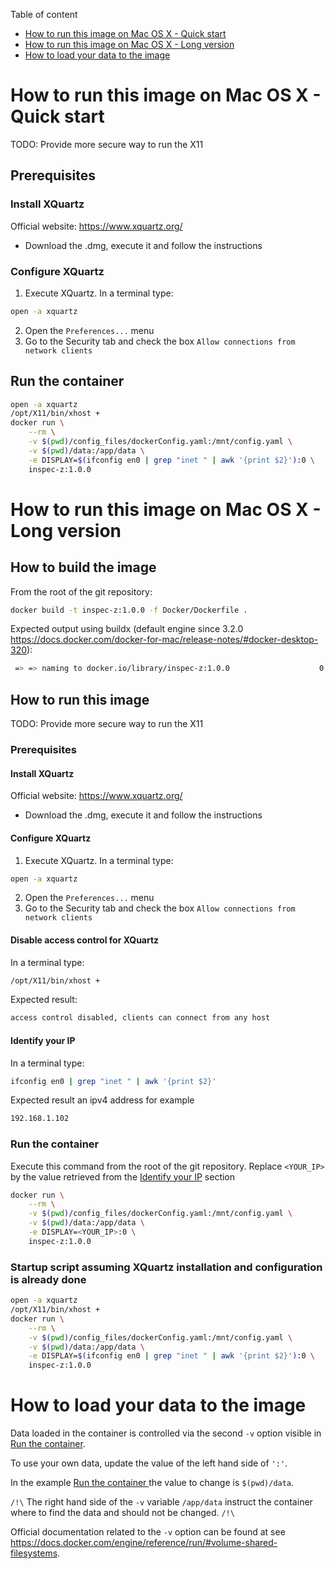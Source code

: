 Table of content
- [How to run this image on Mac OS X - Quick start](#-how-to-run-this-image-on-mac-os-x---quick-start)
- [How to run this image on Mac OS X - Long version](#-how-to-run-this-image-on-mac-os-x---long-version)
- [How to load your data to the image](#-how-to-load-your-data-to-the-image)

# How to run this image on Mac OS X - Quick start

TODO: Provide more secure way to run the X11

## Prerequisites

### Install XQuartz

Official website: https://www.xquartz.org/
 
- Download the .dmg, execute it and follow the instructions

### Configure XQuartz

1. Execute XQuartz. In a terminal type:
  ```bash
  open -a xquartz
  ```
2. Open the `Preferences...` menu
3. Go to the Security tab and check the box `Allow connections from network clients`

## Run the container

```bash
open -a xquartz
/opt/X11/bin/xhost +
docker run \
    --rm \
    -v $(pwd)/config_files/dockerConfig.yaml:/mnt/config.yaml \
    -v $(pwd)/data:/app/data \
    -e DISPLAY=$(ifconfig en0 | grep "inet " | awk '{print $2}'):0 \
    inspec-z:1.0.0
```

# How to run this image on Mac OS X - Long version
## How to build the image

From the root of the git repository:
```bash
docker build -t inspec-z:1.0.0 -f Docker/Dockerfile .
```

Expected output using buildx (default engine since 3.2.0 https://docs.docker.com/docker-for-mac/release-notes/#docker-desktop-320):
```bash
 => => naming to docker.io/library/inspec-z:1.0.0                    0.0s
```

## How to run this image 

TODO: Provide more secure way to run the X11

### Prerequisites

#### Install XQuartz

Official website: https://www.xquartz.org/
 
- Download the .dmg, execute it and follow the instructions

#### Configure XQuartz

1. Execute XQuartz. In a terminal type:
  ```bash
  open -a xquartz
  ```
2. Open the `Preferences...` menu
3. Go to the Security tab and check the box `Allow connections from network clients`

#### Disable access control for XQuartz

In a terminal type:
  ```bash
  /opt/X11/bin/xhost +
  ```
  Expected result:
  ```bash
  access control disabled, clients can connect from any host
  ```

#### Identify your IP 

In a terminal type:
  ```bash
  ifconfig en0 | grep "inet " | awk '{print $2}'
  ```
  Expected result an ipv4 address for example
  ```bash
  192.168.1.102
  ```

### Run the container

Execute this command from the root of the git repository.
Replace `<YOUR_IP>` by the value retrieved from the [Identify your IP](###-identify-your-ip) section
```Bash
docker run \
    --rm \
    -v $(pwd)/config_files/dockerConfig.yaml:/mnt/config.yaml \
    -v $(pwd)/data:/app/data \
    -e DISPLAY=<YOUR_IP>:0 \
    inspec-z:1.0.0
```

### Startup script assuming XQuartz installation and configuration is already done

```bash
open -a xquartz
/opt/X11/bin/xhost +
docker run \
    --rm \
    -v $(pwd)/config_files/dockerConfig.yaml:/mnt/config.yaml \
    -v $(pwd)/data:/app/data \
    -e DISPLAY=$(ifconfig en0 | grep "inet " | awk '{print $2}'):0 \
    inspec-z:1.0.0
```

# How to load your data to the image

Data loaded in the container is controlled via the second `-v` option visible in [Run the container](##-run-the-container).

To use your own data, update the value of the left hand side of `':'`.

In the example [Run the container
](##-run-the-container) the value to change is `$(pwd)/data`. 

`/!\` The right hand side of the `-v` variable `/app/data` instruct the container where to find the data and should not be changed. `/!\`

Official documentation related to the `-v` option can be found at see https://docs.docker.com/engine/reference/run/#volume-shared-filesystems.
